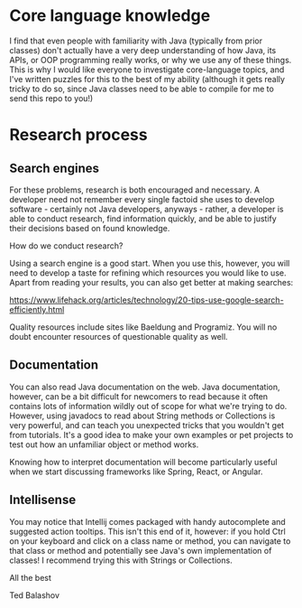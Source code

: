 # Core language knowledge
I find that even people with familiarity with Java (typically from prior classes) don't actually have a very deep understanding of how Java, its APIs, or OOP programming really works, or why we use any of these things. This is why I would like everyone to investigate core-language topics, and I've written puzzles for this to the best of my ability (although it gets really tricky to do so, since Java classes need to be able to compile for me to send this repo to you!)

# Research process

## Search engines
For these problems, research is both encouraged and necessary. A developer need not remember every single factoid she uses to develop software - certainly not Java developers, anyways - rather, a developer is able to conduct research, find information quickly, and be able to justify their decisions based on found knowledge.

How do we conduct research?

Using a search engine is a good start. When you use this, however, you will need to develop a taste for refining which resources you would like to use. Apart from reading your results, you can also get better at making searches: 

https://www.lifehack.org/articles/technology/20-tips-use-google-search-efficiently.html

Quality resources include sites like Baeldung and Programiz. You will no doubt encounter resources of questionable quality as well.

## Documentation

You can also read Java documentation on the web. Java documentation, however, can be a bit difficult for newcomers to read because it often contains lots of information wildly out of scope for what we're trying to do. However, using javadocs to read about String methods or Collections is very powerful, and can teach you unexpected tricks that you wouldn't get from tutorials. It's a good idea to make your own examples or pet projects to test out how an unfamiliar object or method works.

Knowing how to interpret documentation will become particularly useful when we start discussing frameworks like Spring, React, or Angular.

## Intellisense

You may notice that Intellij comes packaged with handy autocomplete and suggested action tooltips. This isn't this end of it, however: if you hold Ctrl on your keyboard and click on a class name or method, you can navigate to that class or method and potentially see Java's own implementation of classes! I recommend trying this with Strings or Collections.

All the best

Ted Balashov